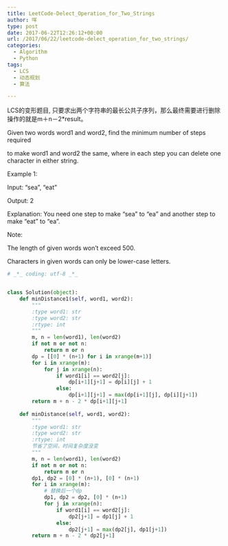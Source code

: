 ```yaml
---
title: LeetCode-Delect_Operation_for_Two_Strings
author: 咩
type: post
date: 2017-06-22T12:26:12+00:00
url: /2017/06/22/leetcode-delect_operation_for_two_strings/
categories:
  - Algorithm
  - Python
tags:
  - LCS
  - 动态规划
  - 算法

---
```

LCS的变形题目, 只要求出两个字符串的最长公共子序列，那么最终需要进行删除操作的就是m＋n－2*result。
  
Given two words word1 and word2, find the minimum number of steps required
  
to make word1 and word2 the same, where in each step you can delete one character in either string.

Example 1:
  
Input: &#8220;sea&#8221;, &#8220;eat&#8221;
  
Output: 2
  
Explanation: You need one step to make &#8220;sea&#8221; to &#8220;ea&#8221; and another step to make &#8220;eat&#8221; to &#8220;ea&#8221;.
  
Note:
  
The length of given words won&#8217;t exceed 500.
  
Characters in given words can only be lower-case letters.

```python
# _*_ coding: utf-8 _*_


class Solution(object):
    def minDistance1(self, word1, word2):
        """
        :type word1: str
        :type word2: str
        :rtype: int
        """
        m, n = len(word1), len(word2)
        if not m or not n:
            return m or n
        dp = [[0] * (n+1) for i in xrange(m+1)]
        for i in xrange(m):
            for j in xrange(n):
                if word1[i] == word2[j]:
                    dp[i+1][j+1] = dp[i][j] + 1
                else:
                    dp[i+1][j+1] = max(dp[i+1][j], dp[i][j+1])
        return m + n - 2 * dp[i+1][j+1]
    
    def minDistance(self, word1, word2):
        """
        :type word1: str
        :type word2: str
        :rtype: int
        节省了空间，时间复杂度没变
        """
        m, n = len(word1), len(word2)
        if not m or not n:
            return m or n
        dp1, dp2 = [0] * (n+1), [0] * (n+1)
        for i in xrange(m):
            # 替换后一个dp
            dp1, dp2 = dp2, [0] * (n+1)
            for j in xrange(n):
                if word1[i] == word2[j]:
                    dp2[j+1] = dp1[j] + 1
                else:
                    dp2[j+1] = max(dp2[j], dp1[j+1])
        return m + n - 2 * dp2[j+1]
```